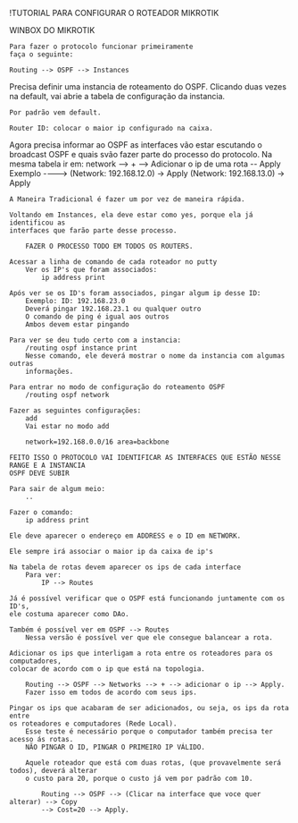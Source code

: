 !TUTORIAL PARA CONFIGURAR O ROTEADOR MIKROTIK

WINBOX DO MIKROTIK
	
	Para fazer o protocolo funcionar primeiramente 
	faça o seguinte:
	
	Routing --> OSPF --> Instances

Precisa definir uma instancia de roteamento do OSPF.
Clicando duas vezes na default, vai abrie a tabela de configuração da
instancia.

    Por padrão vem default.

    Router ID: colocar o maior ip configurado na caixa.
	
Agora precisa informar ao OSPF as interfaces vão estar escutando o broadcast 
OSPF e quais svão fazer parte do processo do protocolo.
	 Na mesma tabela ir em:
		network --> + --> Adicionar o ip de uma rota -- Apply
			Exemplo ----> (Network: 192.168.12.0) -> Apply
                          (Network: 192.168.13.0) -> Apply
                            
    A Maneira Tradicional é fazer um por vez de maneira rápida.

    Voltando em Instances, ela deve estar como yes, porque ela já identificou as 
    interfaces que farão parte desse processo.

        FAZER O PROCESSO TODO EM TODOS OS ROUTERS.

    Acessar a linha de comando de cada roteador no putty
        Ver os IP's que foram associados:
            ip address print 

    Após ver se os ID's foram associados, pingar algum ip desse ID:
        Exemplo: ID: 192.168.23.0
        Deverá pingar 192.168.23.1 ou qualquer outro
        O comando de ping é igual aos outros
        Ambos devem estar pingando

    Para ver se deu tudo certo com a instancia:
        /routing ospf instance print
        Nesse comando, ele deverá mostrar o nome da instancia com algumas outras 
        informações.

    Para entrar no modo de configuração do roteamento OSPF
        /routing ospf network

    Fazer as seguintes configurações:
        add
        Vai estar no modo add

        network=192.168.0.0/16 area=backbone

    FEITO ISSO O PROTOCOLO VAI IDENTIFICAR AS INTERFACES QUE ESTÃO NESSE RANGE E A INSTANCIA
    OSPF DEVE SUBIR 

    Para sair de algum meio:
        ..

    Fazer o comando:
        ip address print

    Ele deve aparecer o endereço em ADDRESS e o ID em NETWORK.

    Ele sempre irá associar o maior ip da caixa de ip's

    Na tabela de rotas devem aparecer os ips de cada interface
        Para ver:
            IP --> Routes

    Já é possível verificar que o OSPF está funcionando juntamente com os ID's, 
    ele costuma aparecer como DAo.

    Também é possível ver em OSPF --> Routes
        Nessa versão é possível ver que ele consegue balancear a rota.

    Adicionar os ips que interligam a rota entre os roteadores para os computadores, 
    colocar de acordo com o ip que está na topologia.

        Routing --> OSPF --> Networks --> + --> adicionar o ip --> Apply.
        Fazer isso em todos de acordo com seus ips.

    Pingar os ips que acabaram de ser adicionados, ou seja, os ips da rota entre 
    os roteadores e computadores (Rede Local).
        Esse teste é necessário porque o computador também precisa ter acesso ás rotas.
        NÃO PINGAR O ID, PINGAR O PRIMEIRO IP VÁLIDO.

        Aquele roteador que está com duas rotas, (que provavelmente será todos), deverá alterar 
        o custo para 20, porque o custo já vem por padrão com 10.

            Routing --> OSPF --> (Clicar na interface que voce quer alterar) --> Copy 
            --> Cost=20 --> Apply.
        
        


    





                    